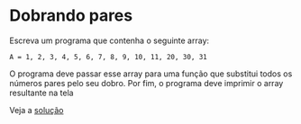# Dobrando pares

Escreva um programa que contenha o seguinte array:

```
A = 1, 2, 3, 4, 5, 6, 7, 8, 9, 10, 11, 20, 30, 31

```

O programa deve passar esse array para uma função que substitui todos os números
pares pelo seu dobro. Por fim, o programa deve imprimir o array resultante na
tela


Veja a [solução](./solucoes/04-dobrando-pares.go)
